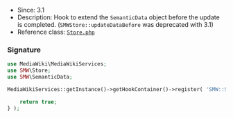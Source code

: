 * Since: 3.1
* Description: Hook to extend the `SemanticData` object before the update is completed. (`SMWStore::updateDataBefore` was deprecated with 3.1)
* Reference class: [`Store.php`][Store.php]

### Signature

```php
use MediaWiki\MediaWikiServices;
use SMW\Store;
use SMW\SemanticData;

MediaWikiServices::getInstance()->getHookContainer()->register( 'SMW::Store::BeforeDataUpdateComplete', function( Store $store, SemanticData $semanticData ) {

	return true;
} );
```

[Store.php]:https://github.com/SemanticMediaWiki/SemanticMediaWiki/blob/master/src/Store.php

